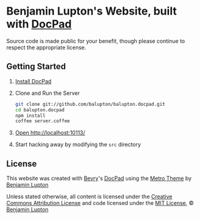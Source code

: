 # Benjamin Lupton's Website, built with [DocPad](https://github.com/bevry/docpad)

Source code is made public for your benefit, though please continue to respect the appropriate license.


## Getting Started

1. [Install DocPad](https://github.com/bevry/docpad) 

1. Clone and Run the Server

	``` bash
	git clone git://github.com/balupton/balupton.docpad.git
	cd balupton.docpad
	npm install
	coffee server.coffee
	```

1. [Open http://localhost:10113/](http://localhost:10113/)

1. Start hacking away by modifying the `src` directory


## License

This website was created with [Bevry](http://bevry.me "Visit Website")'s [DocPad](https://github.com/bevry/docpad "Visit on GitHub") using the [Metro Theme](https://github.com/bevry/metro.docpad "Visit on GitHub") by [Benjamin Lupton](http://balupton.com "Visit Website")

Unless stated otherwise, all content is licensed under the [Creative Commons Attribution License](http://creativecommons.org/licenses/by/3.0/ "Visit Website") and code licensed under the [MIT License](http://creativecommons.org/licenses/MIT/ "Visit Website"), © [Benjamin Lupton](http://balupton.com "Visit Website")